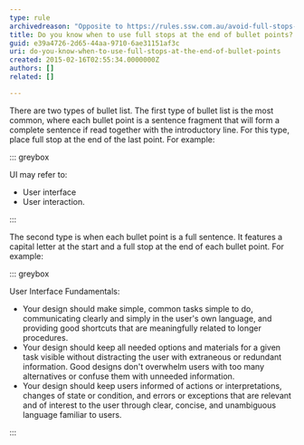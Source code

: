 ```yaml
---
type: rule
archivedreason: "Opposite to https://rules.ssw.com.au/avoid-full-stops-in-bullet-point-lists \nWrong category “Rules to Better Navigation”\nNo value\n"
title: Do you know when to use full stops at the end of bullet points?
guid: e39a4726-2d65-44aa-9710-6ae31151af3c
uri: do-you-know-when-to-use-full-stops-at-the-end-of-bullet-points
created: 2015-02-16T02:55:34.0000000Z
authors: []
related: []

---
```


There are two types of bullet list. The first type of bullet list is the  most common, where each bullet point is a sentence fragment that will  form a complete sentence if read together with the introductory line.  For this type, place full stop at the end of the last point. For  example:

<!--endintro-->


::: greybox

UI may refer to:

* User interface
* User interaction.


:::


The second type is when each bullet point is a full sentence. It features a capital letter at the start and a full stop at the end of each bullet point. For example:


::: greybox

User Interface Fundamentals:

* Your design should make simple, common tasks simple to do, communicating clearly and simply in the user's own language, and providing good shortcuts that are meaningfully related to longer procedures.
* Your design should keep all needed options and materials for a given task visible without distracting the user with extraneous or redundant information. Good designs don't overwhelm users with too many alternatives or confuse them with unneeded information.
* Your design should keep users informed of actions or interpretations, changes of state or condition, and errors or exceptions that are relevant and of interest to the user through clear, concise, and unambiguous language familiar to users.


:::
